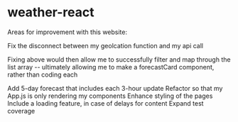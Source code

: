 # weather-react

Areas for improvement with this website:

Fix the disconnect between my geolcation function and my api call

Fixing above would then allow me to successfully filter and map
through the list array -- ultimately allowing me to make a forecastCard component, rather
than coding each

Add 5-day forecast that includes each 3-hour update
Refactor so that my App.js is only rendering my components
Enhance styling of the pages
Include a loading feature, in case of delays for content
Expand test coverage
